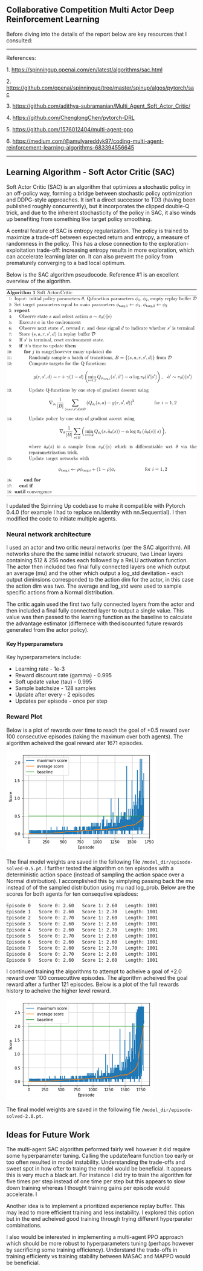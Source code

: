 ## Collaborative Competition Multi Actor Deep Reinforcement Learning

Before diving into the details of the report below are key resources that I consulted:

---

References: 

1\. https://spinningup.openai.com/en/latest/algorithms/sac.html

2\. https://github.com/openai/spinningup/tree/master/spinup/algos/pytorch/sac

3\. https://github.com/adithya-subramanian/Multi_Agent_Soft_Actor_Critic/

4\. https://github.com/ChenglongChen/pytorch-DRL

5\. https://github.com/1576012404/multi-agent-ppo

6\. https://medium.com/@amulyareddyk97/coding-multi-agent-reinforcement-learning-algorithms-683394556645

---

## Learning Algorithm - Soft Actor Critic (SAC)

Soft Actor Critic (SAC) is an algorithm that optimizes a stochastic policy in an off-policy way, forming a bridge between stochastic policy optimization and DDPG-style approaches. It isn’t a direct successor to TD3 (having been published roughly concurrently), but it incorporates the clipped double-Q trick, and due to the inherent stochasticity of the policy in SAC, it also winds up benefiting from something like target policy smoothing.

A central feature of SAC is entropy regularization. The policy is trained to maximize a trade-off between expected return and entropy, a measure of randomness in the policy. This has a close connection to the exploration-exploitation trade-off: increasing entropy results in more exploration, which can accelerate learning later on. It can also prevent the policy from prematurely converging to a bad local optimum.

Below is the SAC algorithm pseudocode.  Reference #1 is an excellent overview of the algorithm.

![](https://raw.githubusercontent.com/kejohns19/Udacity_DRLN/master/images/SAC%20algo%20pseudocode.svg)

I updated the Spinning Up codebase to make it compatible with Pytorch 0.4.0 (for example I had to replace nn.Identity with nn.Sequential).  I then modified the code to initiate multiple agents.

### Neural network architecture

I used an actor and two critic neural networks (per the SAC algorithm). All networks share the the same initial network strucure, two Linear layers containing 512 & 256 nodes each followed by a ReLU activation function. The actor then included two final fully connected layers one which output an average (mu) and the other which output a log_std devitation - each output diminsions corresponded to the action dim for the actor, in this case the action dim was two.  The average and log_std were used to sample specific actions from a Normal distribution. 

The critic again used the first two fully connected layers from the actor and then included a final fully connected layer to output a single value. This value was then passed to the learning function as the baseline to calculate the advantage estimator (differnece with thediscounted future rewards generated from the actor policy).

#### Key Hyperparameters

Key hyperparameters include:

- Learning rate - 1e-3
- Reward discount rate (gamma) - 0.995
- Soft update value (tau) - 0.995
- Sample batchsize - 128 samples
- Update after every - 2 episodes
- Updates per episode - once per step

### Reward Plot

Below is a plot of rewards over time to reach the goal of +0.5 reward over 100 consecutive episodes (taking the maximum over both agents). The algorithm acheived the goal reward ater 1671 episodes.

![](https://github.com/kejohns19/Udacity_DRLN/raw/master/images/p3_plot_0.5_target.png)

The final model weights are saved in the following file `/model_dir/episode-solved-0.5.pt`.  I further tested the algorithm on ten episodes with a deterministic action space (instead of sampling the action space over a Normal distribution).  I accomplished this by simplying passing back the mu instead of of the sampled distribution using mu nad log_prob.  Below are the scores for both agents for ten consequtive episdoes:

```
Episode 0	Score 0: 2.60	Score 1: 2.60	Length: 1001
Episode 1	Score 0: 2.60	Score 1: 2.70	Length: 1001
Episode 2	Score 0: 2.70	Score 1: 2.60	Length: 1001
Episode 3	Score 0: 2.60	Score 1: 2.60	Length: 1001
Episode 4	Score 0: 2.60	Score 1: 2.70	Length: 1001
Episode 5	Score 0: 2.70	Score 1: 2.60	Length: 1001
Episode 6	Score 0: 2.60	Score 1: 2.60	Length: 1001
Episode 7	Score 0: 2.60	Score 1: 2.70	Length: 1001
Episode 8	Score 0: 2.70	Score 1: 2.60	Length: 1001
Episode 9	Score 0: 2.60	Score 1: 2.60	Length: 1001
```

I continued training the algorithms to attempt to acheive a goal of +2.0 reward over 100 consecuttive episodes.  The algorithm acheived the goal reward after a further 121 episodes.  Below is a plot of the full rewards history to acheive the higher level reward.

![](https://github.com/kejohns19/Udacity_DRLN/raw/master/images/p3_plot_2.0_target.png)

The final model weights are saved in the following file `/model_dir/episode-solved-2.0.pt`.

## Ideas for Future Work

The multi-agent SAC algorithm peformed fairly well however it did require some hyperparameter tuning.  Calling the update/learn function too early or too often resulted in model instability.  Understanding the trade-offs and sweet spot in how ofter to traing the model would be beneficial.  It appears this is very much a black art.  For instance I did try to train the algorithm for five times per step instead of one time per step but this appears to slow down training whereas I thought training gains per episode would accelerate.  I

Another idea is to implement a prioritized experience replay buffer.  This may lead to more efficient training and less instability.  I explored this option but in the end acheived good training through trying different hyperparater combinations.  

I also would be interested in implementing a multi-agent PPO approach which should be more robust to hyperparameters tuning (perhaps however by sacrificing some training efficiency).  Understand the trade-offs in training efficienty vs training stability between MASAC and MAPPO would be beneficial.  
